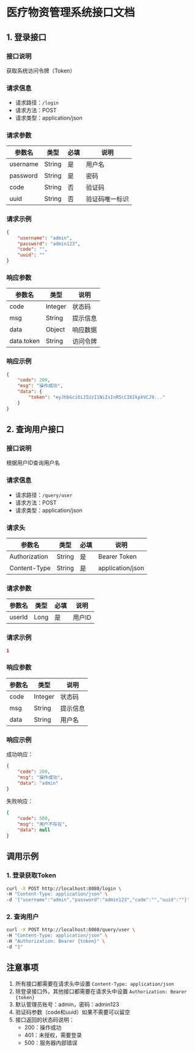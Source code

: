 # 医疗物资管理系统接口文档

## 1. 登录接口

### 接口说明
获取系统访问令牌（Token）

### 请求信息
- 请求路径：`/login`
- 请求方法：POST
- 请求类型：application/json

### 请求参数
| 参数名 | 类型 | 必填 | 说明 |
|--------|------|------|------|
| username | String | 是 | 用户名 |
| password | String | 是 | 密码 |
| code | String | 否 | 验证码 |
| uuid | String | 否 | 验证码唯一标识 |

### 请求示例
```json
{
    "username": "admin",
    "password": "admin123",
    "code": "",
    "uuid": ""
}
```

### 响应参数
| 参数名 | 类型 | 说明 |
|--------|------|------|
| code | Integer | 状态码 |
| msg | String | 提示信息 |
| data | Object | 响应数据 |
| data.token | String | 访问令牌 |

### 响应示例
```json
{
    "code": 200,
    "msg": "操作成功",
    "data": {
        "token": "eyJhbGciOiJIUzI1NiIsInR5cCI6IkpXVCJ9..."
    }
}
```

## 2. 查询用户接口

### 接口说明
根据用户ID查询用户名

### 请求信息
- 请求路径：`/query/user`
- 请求方法：POST
- 请求类型：application/json

### 请求头
| 参数名 | 类型 | 必填 | 说明 |
|--------|------|------|------|
| Authorization | String | 是 | Bearer Token |
| Content-Type | String | 是 | application/json |

### 请求参数
| 参数名 | 类型 | 必填 | 说明 |
|--------|------|------|------|
| userId | Long | 是 | 用户ID |

### 请求示例
```json
1
```

### 响应参数
| 参数名 | 类型 | 说明 |
|--------|------|------|
| code | Integer | 状态码 |
| msg | String | 提示信息 |
| data | String | 用户名 |

### 响应示例
成功响应：
```json
{
    "code": 200,
    "msg": "操作成功",
    "data": "admin"
}
```

失败响应：
```json
{
    "code": 500,
    "msg": "用户不存在",
    "data": null
}
```

## 调用示例

### 1. 登录获取Token
```bash
curl -X POST http://localhost:8080/login \
-H "Content-Type: application/json" \
-d '{"username":"admin","password":"admin123","code":"","uuid":""}'
```

### 2. 查询用户
```bash
curl -X POST http://localhost:8080/query/user \
-H "Content-Type: application/json" \
-H "Authorization: Bearer {token}" \
-d "1"
```

## 注意事项
1. 所有接口都需要在请求头中设置 `Content-Type: application/json`
2. 除登录接口外，其他接口都需要在请求头中设置 `Authorization: Bearer {token}`
3. 默认管理员账号：admin，密码：admin123
4. 验证码参数（code和uuid）如果不需要可以留空
5. 接口返回的状态码说明：
   - 200：操作成功
   - 401：未授权，需要登录
   - 500：服务器内部错误 